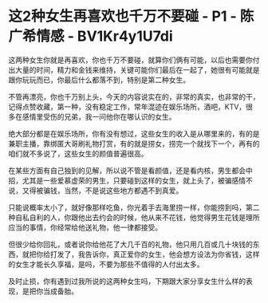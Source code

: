 # 这2种女生再喜欢也千万不要碰 - P1 - 陈广希情感 - BV1Kr4y1U7di

这两种女生你就是再喜欢，你也千万不要碰，就算你们俩有可能，以后也需要你付出大量的时间，精力和金钱来维持，关键可能你们最后在一起了，她很有可能就是跟你玩玩而已，你最后什么都落不到，特别是第二种女生。

不管再漂亮，你也千万别上头，今天的内容说实在的，非常的真实，也非常的干，记得点赞收藏，第一种，没有稳定工作，常年混迹在娱乐场所，酒吧，KTV，很多在感情里受伤的兄弟，我一问他你在哪认识的女生。

绝大部分都是在娱乐场所，你有没有想过，这些女生的收入是从哪里来的，有的是兼职主播，靠绑匿大哥刷礼物打赏，有的就是捞女，捞完一个就找下一个，再有的咱们就不多说了，这些女生的颜值普遍很高。

在某些方面有自己独到的见解，所以说不管是看颜值，还是看内核，男生都会中招，尤其是一些爱慕虚荣的男生，只要碰到这样的女生，就上头了，被骗感情不说，又得被骗钱，当然，不是说这些地方都遇不到真爱。

只能说概率太小了，就好像那样吃鱼，你光着手去海里捞一样，你能捞到吗，第二种自私自利的人，你跟他出去约会的时候，他从来不花钱，他觉得男生花钱是理所应当的事情，你经常给他送礼物，他一律都接受。

但很少给你回礼，或者说你给他花了大几千百的礼物，他只用几百或几十块钱的东西，就把你给打发了，我告诉你，真正爱你的女生，他会想方设法为你省钱，这样的女生才能长久享福，是吗，不要为那些不值得的人付出太多。

及时止损，你有遇到过我所说的这两种女生吗，下期跟大家分享女生什么样的表现，是把你当成备胎。